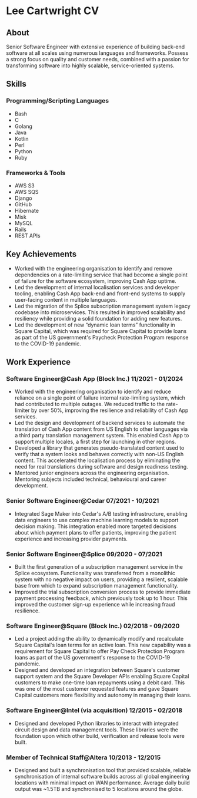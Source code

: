 # Lee Cartwright CV

## About

Senior Software Engineer with extensive experience of building 
back-end software at all scales using numerous languages and 
frameworks. Possess a strong focus on quality and customer needs, 
combined with a passion for transforming software into highly 
scalable, service-oriented systems.

## Skills

### Programming/Scripting Languages
* Bash
* C
* Golang
* Java
* Kotlin
* Perl
* Python
* Ruby

### Frameworks & Tools
* AWS S3
* AWS SQS
* Django
* GitHub
* Hibernate
* Misk
* MySQL
* Rails
* REST APIs

## Key Achievements
* Worked with the engineering organisation to identify and remove dependencies on a rate-limiting service that had become a single point of failure for the software ecosystem, improving Cash App uptime.
* Led the development of internal localisation services and developer tooling, enabling Cash App back-end and front-end systems to supply user-facing content  in multiple languages.
* Led the migration of the Splice subscription management system legacy codebase into microservices. This resulted in improved scalability and resiliency while providing a solid foundation for adding new features.
* Led the development of new “dynamic loan terms” functionality in Square Capital, which was required for Square Capital to provide loans as part of the US government's Paycheck Protection Program response to the COVID-19 pandemic.

## Work Experience

### Software Engineer@Cash App (Block Inc.) 11/2021 - 01/2024
* Worked with the engineering organisation to identify and reduce reliance on a single point of failure internal rate-limiting system, which had contributed to multiple outages. We reduced traffic to the rate-limiter by over 50%, improving the resilience and reliability of Cash App services.
* Led the design and development of backend services to automate the translation of Cash App content from US English to other languages via a third party translation management system. This enabled Cash App to support multiple locales, a first step for launching in other regions.
* Developed a library that generates pseudo-translated content used to verify that a system looks and behaves correctly with non-US English content. This accelerated the localisation process by eliminating the need for real translations during software and design readiness testing.
* Mentored junior engineers across the engineering organisation. Mentoring subjects included technical, behavioural and career development.

### Senior Software Engineer@Cedar 07/2021 - 10/2021
* Integrated Sage Maker into Cedar's A/B testing infrastructure, enabling data engineers to use complex machine learning models to support decision making. This integration enabled more targeted decisions about which payment plans to offer patients, improving the patient experience and increasing provider payments.

### Senior Software Engineer@Splice 09/2020 - 07/2021
* Built the first generation of a subscription management service in the Splice ecosystem. Functionality was transferred from a monolithic system with no negative impact on users, providing a resilient, scalable base from which to expand subscription management functionality.
* Improved the trial subscription conversion process to provide immediate payment processing feedback, which previously took up to 1 hour. This improved the customer sign-up experience while increasing fraud resilience.

### Software Engineer@Square (Block Inc.) 02/2018 - 09/2020
* Led a project adding the ability to dynamically modify and recalculate Square Capital's loan terms for an active loan. This new capability was a requirement for Square Capital to offer Pay Check Protection Program loans as part of the US government's response to the COVID-19 pandemic.
* Designed and developed an integration between Square's customer support system and the Square Developer APIs enabling Square Capital customers to make one-time loan repayments using a debit card. This was one of the most customer requested features and gave Square Capital customers more flexibility and autonomy in managing their loans.

### Software Engineer@Intel (via acquisition) 12/2015 - 02/2018
* Designed and developed Python libraries to interact with integrated circuit design and data management tools. These libraries were the foundation upon which other build, verification and release tools were built.

### Member of Technical Staff@Altera 10/2013 - 12/2015
* Designed and built a synchronisation tool that provided scalable, reliable synchronisation of internal software builds across all global engineering locations with minimal impact on WAN performance. Average daily build output was ~1.5TB and synchronised to 5 locations around the globe.





